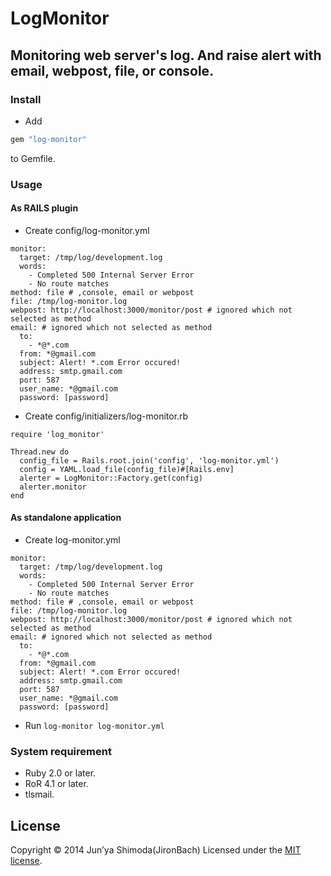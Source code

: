 # LogMonitor #
## Monitoring web server's log. And raise alert with email, webpost, file, or console. ##

### Install ###
* Add

```ruby
gem "log-monitor"
```
  to Gemfile.

### Usage ###
#### As RAILS plugin ####
* Create config/log-monitor.yml
```
monitor:
  target: /tmp/log/development.log
  words:
    - Completed 500 Internal Server Error
    - No route matches
method: file # ,console, email or webpost
file: /tmp/log-monitor.log
webpost: http://localhost:3000/monitor/post # ignored which not selected as method
email: # ignored which not selected as method
  to:
    - *@*.com
  from: *@gmail.com
  subject: Alert! *.com Error occured!
  address: smtp.gmail.com
  port: 587
  user_name: *@gmail.com
  password: [password]
```

* Create config/initializers/log-monitor.rb
```
require 'log_monitor'

Thread.new do
  config_file = Rails.root.join('config', 'log-monitor.yml')
  config = YAML.load_file(config_file)#[Rails.env]
  alerter = LogMonitor::Factory.get(config)
  alerter.monitor
end
```

#### As standalone application ####
* Create log-monitor.yml
```
monitor:
  target: /tmp/log/development.log
  words:
    - Completed 500 Internal Server Error
    - No route matches
method: file # ,console, email or webpost
file: /tmp/log-monitor.log
webpost: http://localhost:3000/monitor/post # ignored which not selected as method
email: # ignored which not selected as method
  to:
    - *@*.com
  from: *@gmail.com
  subject: Alert! *.com Error occured!
  address: smtp.gmail.com
  port: 587
  user_name: *@gmail.com
  password: [password]
```

* Run `log-monitor log-monitor.yml`

### System requirement ###
* Ruby 2.0 or later.
* RoR 4.1 or later.
* tlsmail.

License
----------
Copyright &copy; 2014 Jun’ya Shimoda(JironBach)
Licensed under the [MIT license][MIT].

[MIT]: http://www.opensource.org/licenses/mit-license.php
